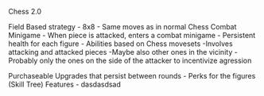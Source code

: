 Chess 2.0

Field Based strategy
    - 8x8
    - Same moves as in normal Chess
Combat Minigame
    - When piece is attacked, enters a combat minigame
        - Persistent health for each figure
        - Abilities based on Chess movesets
        -Involves attacking and attacked pieces
            -Maybe also other ones in the vicinity
                - Probably only the ones on the side of the attacker to incentivize agression

Purchaseable Upgrades that persist between rounds
    - Perks for the figures (Skill Tree)
Features
    - dasdasdsad